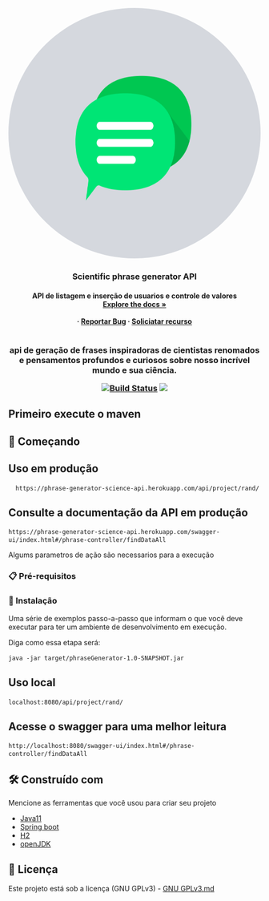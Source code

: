 <div id="top"></div> 

<br />
<div align="center">
  <a href="logo.gif">
    <img src="logo.gif" alt="Logo" width="600" height="500" style="border-radius: 50%"/>
  </a>

  
  <h3 align="center"> Scientific phrase generator API</h3>

  <h4 align="center">
    API de listagem e inserção de usuarios e controle de valores
    <br />
    <a href="https://github.com/othneildrew/Best-README-Template"><strong>Explore the docs »</strong></a>
    <br />
    <br />
     ·
    <a href="">Reportar Bug</a>
    ·
    <a href="">Soliciatar recurso</a>
  </p>
</div>

<h1 align="center"></h1>

<h3 align="center">
   api de geração de frases inspiradoras de cientistas renomados e pensamentos profundos e curiosos sobre nosso incrível
mundo e sua ciência.
 </a>
 <p align="center">
 
<a href="https://app.travis-ci.com/Mario23junior/Scientific-phrase-generator-API.svg?branch=main" target="_blank"> [![Build Status](https://app.travis-ci.com/Mario23junior/Scientific-phrase-generator-API.svg?branch=main)](https://app.travis-ci.com/github/Mario23junior/Scientific-phrase-generator-API)
<a href="https://en.wikipedia.org/wiki/Representational_state_transfer"><img src="https://img.shields.io/badge/interface-REST-brightgreen.svg?longCache=true&style=flat-square" target="_blank"></a>
</p>
  
## Primeiro execute o maven 

## 🚀 Começando

## Uso em produção

```
  https://phrase-generator-science-api.herokuapp.com/api/project/rand/
```
  
## Consulte a documentação da API em produção

```
https://phrase-generator-science-api.herokuapp.com/swagger-ui/index.html#/phrase-controller/findDataAll
```
  
Algums parametros de ação são necessarios para a execução
### 📋 Pré-requisitos

### 🔧 Instalação

Uma série de exemplos passo-a-passo que informam o que você deve executar para ter um ambiente de desenvolvimento em execução.

Diga como essa etapa será:

```
java -jar target/phraseGenerator-1.0-SNAPSHOT.jar

```
 
## Uso local
  
```
localhost:8080/api/project/rand/
```
## Acesse o swagger para uma melhor leitura  
 
```
http://localhost:8080/swagger-ui/index.html#/phrase-controller/findDataAll
``` 
  
## 🛠️ Construído com

Mencione as ferramentas que você usou para criar seu projeto

* [Java11](http://www.dropwizard.io/1.0.2/docs/)
* [Spring boot](https://spring.io/projects/spring-boot)
* [H2](https://www.h2database.com/html/main.html)
* [openJDK](https://maven.apache.org/)
 
## 📄 Licença

Este projeto está sob a licença (GNU GPLv3) - [GNU GPLv3.md](https://www.gnu.org/licenses/gpl-3.0.pt-br.html)
